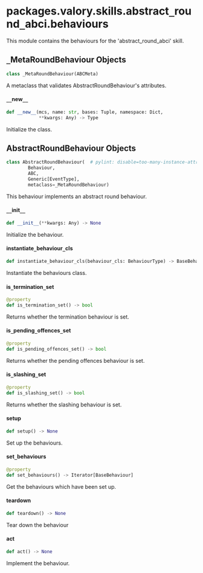 <a id="packages.valory.skills.abstract_round_abci.behaviours"></a>

# packages.valory.skills.abstract`_`round`_`abci.behaviours

This module contains the behaviours for the 'abstract_round_abci' skill.

<a id="packages.valory.skills.abstract_round_abci.behaviours._MetaRoundBehaviour"></a>

## `_`MetaRoundBehaviour Objects

```python
class _MetaRoundBehaviour(ABCMeta)
```

A metaclass that validates AbstractRoundBehaviour's attributes.

<a id="packages.valory.skills.abstract_round_abci.behaviours._MetaRoundBehaviour.__new__"></a>

#### `__`new`__`

```python
def __new__(mcs, name: str, bases: Tuple, namespace: Dict,
            **kwargs: Any) -> Type
```

Initialize the class.

<a id="packages.valory.skills.abstract_round_abci.behaviours.AbstractRoundBehaviour"></a>

## AbstractRoundBehaviour Objects

```python
class AbstractRoundBehaviour(  # pylint: disable=too-many-instance-attributes
        Behaviour,
        ABC,
        Generic[EventType],
        metaclass=_MetaRoundBehaviour)
```

This behaviour implements an abstract round behaviour.

<a id="packages.valory.skills.abstract_round_abci.behaviours.AbstractRoundBehaviour.__init__"></a>

#### `__`init`__`

```python
def __init__(**kwargs: Any) -> None
```

Initialize the behaviour.

<a id="packages.valory.skills.abstract_round_abci.behaviours.AbstractRoundBehaviour.instantiate_behaviour_cls"></a>

#### instantiate`_`behaviour`_`cls

```python
def instantiate_behaviour_cls(behaviour_cls: BehaviourType) -> BaseBehaviour
```

Instantiate the behaviours class.

<a id="packages.valory.skills.abstract_round_abci.behaviours.AbstractRoundBehaviour.is_termination_set"></a>

#### is`_`termination`_`set

```python
@property
def is_termination_set() -> bool
```

Returns whether the termination behaviour is set.

<a id="packages.valory.skills.abstract_round_abci.behaviours.AbstractRoundBehaviour.is_pending_offences_set"></a>

#### is`_`pending`_`offences`_`set

```python
@property
def is_pending_offences_set() -> bool
```

Returns whether the pending offences behaviour is set.

<a id="packages.valory.skills.abstract_round_abci.behaviours.AbstractRoundBehaviour.is_slashing_set"></a>

#### is`_`slashing`_`set

```python
@property
def is_slashing_set() -> bool
```

Returns whether the slashing behaviour is set.

<a id="packages.valory.skills.abstract_round_abci.behaviours.AbstractRoundBehaviour.setup"></a>

#### setup

```python
def setup() -> None
```

Set up the behaviours.

<a id="packages.valory.skills.abstract_round_abci.behaviours.AbstractRoundBehaviour.set_behaviours"></a>

#### set`_`behaviours

```python
@property
def set_behaviours() -> Iterator[BaseBehaviour]
```

Get the behaviours which have been set up.

<a id="packages.valory.skills.abstract_round_abci.behaviours.AbstractRoundBehaviour.teardown"></a>

#### teardown

```python
def teardown() -> None
```

Tear down the behaviour

<a id="packages.valory.skills.abstract_round_abci.behaviours.AbstractRoundBehaviour.act"></a>

#### act

```python
def act() -> None
```

Implement the behaviour.

